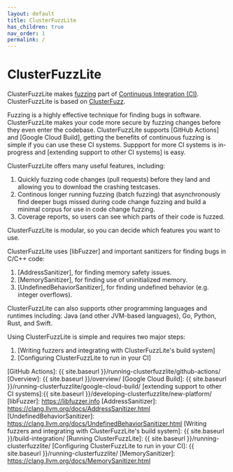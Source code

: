 ```yaml
---
layout: default
title: ClusterFuzzLite
has_children: true
nav_order: 1
permalink: /
---
```


# ClusterFuzzLite

ClusterFuzzLite makes [fuzzing] part of [Continuous Integration (CI)].
ClusterFuzzLite is based on [ClusterFuzz].

Fuzzing is a highly effective technique for finding bugs in software.
ClusterFuzzLite makes your code more secure by fuzzing changes before they even
enter the codebase.
ClusterFuzzLite supports [GitHub Actions] and [Google Cloud Build], getting the
benefits of continuous fuzzing is simple if you can use these CI systems.
Suppport for more CI systems is in-progress and
[extending support to other CI systems] is easy.

ClusterFuzzLite offers many useful features, including:
1. Quickly fuzzing code changes (pull requests) before they land and allowing
   you to download the crashing testcases.
1. Continous longer running fuzzing (batch fuzzing) that asynchronously find
   deeper bugs missed during code change fuzzing and build a minimal corpus for
   use in code change fuzzing.
1. Coverage reports, so users can see which parts of their code is fuzzed.

ClusterFuzzLite is modular, so you can decide which features you want to use.

ClusterFuzzLite uses [libFuzzer] and important sanitizers for finding bugs in
C/C++ code:
1. [AddressSanitizer], for finding memory safety issues.
1. [MemorySanitizer], for finding use of uninitialized memory.
1. [UndefinedBehaviorSanitizer], for finding undefined behavior (e.g. integer
   overflows).

ClusterFuzzLite can also supports other programming languages and runtimes
including: Java (and other JVM-based languages), Go, Python, Rust, and Swift.

Using ClusterFuzzLite is simple and requires two major steps:
1. [Writing fuzzers and integrating with ClusterFuzzLite's build system]
1. [Configuring ClusterFuzzLite to run in your CI]


[Continuous Integration (CI)]: https://en.wikipedia.org/wiki/Continuous_integration
[fuzzing]: https://en.wikipedia.org/wiki/Fuzzing
[ClusterFuzz]: https://google.github.io/clusterfuzz/
[GitHub Actions]: {{ site.baseurl }}/running-clusterfuzzlite/github-actions/
[Overview]: {{ site.baseurl }}/overview/
[Google Cloud Build]: {{ site.baseurl }}/running-clusterfuzzlite/google-cloud-build/
[extending support to other CI systems]:{{ site.baseurl }}/developing-clusterfuzzlite/new-platform/
[libFuzzer]: https://libfuzzer.info
[AddressSanitizer]: https://clang.llvm.org/docs/AddressSanitizer.html
[UndefinedBehaviorSanitizer]: https://clang.llvm.org/docs/UndefinedBehaviorSanitizer.html
[Writing fuzzers and integrating with ClusterFuzzLite's build system]: {{ site.baseurl }}/build-integration/
[Running ClusterFuzzLite]: {{ site.baseurl }}/running-clusterfuzzlite/
[Configuring ClusterFuzzLite to run in your CI]: {{ site.baseurl }}/running-clusterfuzzlite/
[MemorySanitizer]: https://clang.llvm.org/docs/MemorySanitizer.html
